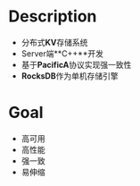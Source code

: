 # Description

- 分布式**KV**存储系统
- Server端**C++**开发
- 基于**PacificA**协议实现强一致性
- **RocksDB**作为单机存储引擎

# Goal

- 高可用
- 高性能
- 强一致
- 易伸缩